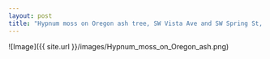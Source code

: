 ```yaml
---
layout: post
title: "Hypnum moss on Oregon ash tree, SW Vista Ave and SW Spring St, Portland Oregon"
---
```


![Image]({{ site.url }}/images/Hypnum_moss_on_Oregon_ash.png)


